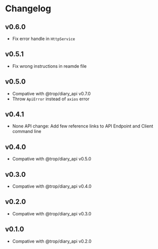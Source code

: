# Changelog

## v0.6.0

* Fix error handle in `HttpService`

## v0.5.1

* Fix wrong instructions in reamde file

## v0.5.0

* Compative with @trop/diary_api v0.7.0
* Throw `ApiError` instead of `axios` error

## v0.4.1

* None API change: Add few reference links to API Endpoint and
  Client command line

## v0.4.0

* Compative with @trop/diary_api v0.5.0

## v0.3.0

* Compative with @trop/diary_api v0.4.0

## v0.2.0

* Compative with @trop/diary_api v0.3.0

## v0.1.0

* Compative with @trop/diary_api v0.2.0
